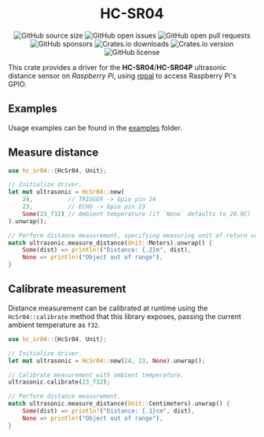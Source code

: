 <div align="center">
  <h1 align="center">HC-SR04</h1>

  ![GitHub source size](https://img.shields.io/github/languages/code-size/marcoradocchia/hc-sr04?color=ea6962&logo=github)
  ![GitHub open issues](https://img.shields.io/github/issues-raw/marcoradocchia/hc-sr04?color=%23d8a657&logo=github)
  ![GitHub open pull requests](https://img.shields.io/github/issues-pr-raw/marcoradocchia/hc-sr04?color=%2389b482&logo=github)
  ![GitHub sponsors](https://img.shields.io/github/sponsors/marcoradocchia?color=%23d3869b&logo=github)
  ![Crates.io downloads](https://img.shields.io/crates/d/hc-sr04?label=crates.io%20downloads&color=%23a9b665&logo=rust)
  ![Crates.io version](https://img.shields.io/crates/v/hc-sr04?logo=rust&color=%23d8a657)
  ![GitHub license](https://img.shields.io/github/license/marcoradocchia/hc-sr04?color=%23e78a4e)
</div>

This crate provides a driver for the **HC-SR04**/**HC-SR04P** ultrasonic
distance sensor on *Raspberry Pi*, using
[rppal](https://docs.rs/rppal/0.13.1/rppal/) to access Raspberry Pi's GPIO.

## Examples

Usage examples can be found in the 
[examples](https://github.com/marcoradocchia/hc-sr04/tree/master/examples)
folder.

## Measure distance
```rust
use hc_sr04::{HcSr04, Unit};

// Initialize driver.
let mut ultrasonic = HcSr04::new(
    24,          // TRIGGER -> Gpio pin 24
    23,          // ECHO -> Gpio pin 23
    Some(23_f32) // Ambient temperature (if `None` defaults to 20.0C)
).unwrap();

// Perform distance measurement, specifying measuring unit of return value.
match ultrasonic.measure_distance(Unit::Meters).unwrap() {
    Some(dist) => println!("Distance: {.2}m", dist),
    None => println!("Object out of range"),
}
```

## Calibrate measurement

Distance measurement can be calibrated at runtime using the `HcSr04::calibrate`
method that this library exposes, passing the current ambient temperature as
`f32`.

```rust
use hc_sr04::{HcSr04, Unit};

// Initialize driver.
let mut ultrasonic = HcSr04::new(24, 23, None).unwrap();

// Calibrate measurement with ambient temperature.
ultrasonic.calibrate(23_f32);

// Perform distance measurement.
match ultrasonic.measure_distance(Unit::Centimeters).unwrap() {
    Some(dist) => println!("Distance: {.1}cm", dist),
    None => println!("Object out of range"),
}
```
